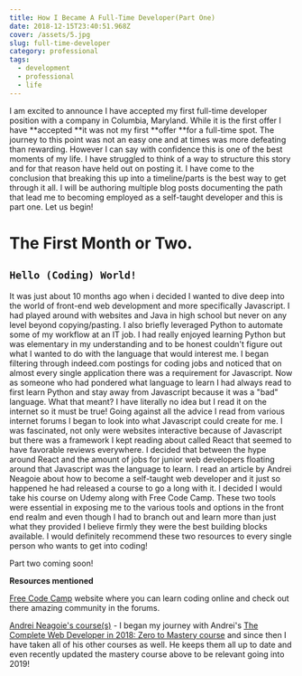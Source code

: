 ```yaml
---
title: How I Became A Full-Time Developer(Part One)
date: 2018-12-15T23:40:51.968Z
cover: /assets/5.jpg
slug: full-time-developer
category: professional
tags:
  - development
  - professional
  - life
---
```

I am excited to announce I have accepted my first full-time developer position with a company in Columbia, Maryland. While it is the first offer I have **accepted **it was not my first **offer **for a full-time spot. The journey to this point was not an easy one and at times was more defeating than rewarding. However I can say with confidence this is one of the best moments of my life. I have struggled to think of a way to structure this story and for that reason have held out on posting it. I have come to the conclusion that breaking this up into a timeline/parts is the best way to get through it all. I will be authoring multiple blog posts documenting the path that lead me to becoming employed as a self-taught developer and this is part one. Let us begin!

# The First Month or Two.

## `Hello (Coding) World!`

It was just about 10 months ago when i decided I wanted to dive deep into the world of front-end web development and more specifically Javascript. I had played around with websites and Java in high school but never on any level beyond copying/pasting. I also briefly leveraged Python to automate some of my workflow at an IT job. I had really enjoyed learning Python but was elementary in my understanding and to be honest couldn't figure out what I wanted to do with the language that would interest me. I began filtering through indeed.com postings for coding jobs and noticed that on almost every single application there was a requirement for Javascript. Now as someone who had pondered what language to learn I had always read to first learn Python and stay away from Javascript because it was a "bad" language. What that meant? I have literally no idea but I read it on the internet so it must be true! Going against all the advice I read from various internet forums I began to look into what Javascript could create for me. I was fascinated, not only were websites interactive because of Javascript but there was a framework I kept reading about called React that seemed to have favorable reviews everywhere. I decided that between the hype around React and the amount of jobs for junior web developers floating around that Javascript was the language to learn. I read an article by Andrei Neagoie about how to become a self-taught web developer and it just so happened he had released a course to go a long with it. I decided I would take his course on Udemy along with Free Code Camp. These two tools were essential in exposing me to the various tools and options in the front end realm and even though I had to branch out and learn more than just what they provided I believe firmly they were the best building blocks available. I would definitely recommend these two resources to every single person who wants to get into coding!

Part two coming soon!

**Resources mentioned**

[Free Code Camp](https://www.freecodecamp.org/?ref=mn) website where you can learn coding online and check out there amazing community in the forums.

[Andrei Neagoie's course(s)](https://www.udemy.com/user/andrei-neagoie/) - I began my journey with Andrei's [The Complete Web Developer in 2018: Zero to Mastery course](https://www.udemy.com/the-complete-web-developer-zero-to-mastery/) and since then I have taken all of his other courses as well. He keeps them all up to date and even recently updated the mastery course above to be relevant going into 2019!

